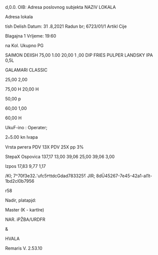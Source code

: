 d,0.0. OIB:
Adresa poslovnog subjekta
NAZIV  LOKALA

Adresa lokala

tísh Delish
Datum: 31 .8,2021
Radun br; 6723/01/1
Artikl
Cije

Blagajna  1
Vrljeme: 19:60

na  Kol.  Ukupno PG

SAIMON DEIISH  75,00  1.00
20,00  1 ,00
DIP FRIES
PULPER LANDSKY IPA 0,5L

GALAMARI CLASSIC

25,00  2,00

75,00 H
20,00 H

50,00 p

60,00  1,00

60,00 H

UkuF-ino :
Operater;

2๐5.00  kn
Ivapa

Vrsta ригега
PDV  13Χ
PDV  25Χ
pp  3%

StepaX  Ospovica
137,17
13,00
39,06
25,00
39,06
3,00

Izpos
17,83
9,77
1,17

/KI; 7^70f3e32،'ufc5٢ttdcGdad783325؟
JIR; 8dÜ45267-7e45-42a1-al1t-1bd2cl0b7956

r58

Nadir,  platapjd:

Master  (K  -  kartlre)

NAR. iPŽBA/URDFR

&

HVALA

Remaris  V.  2.53.10


